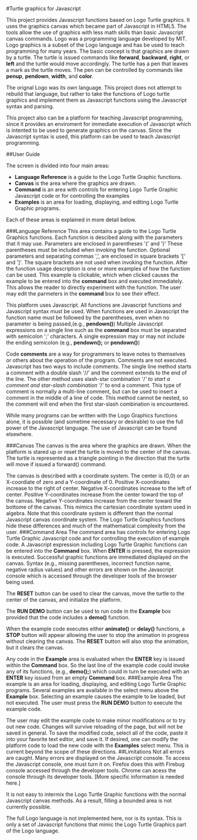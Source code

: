#Turtle graphics for Javascript

This project provides Javascript functions based on Logo Turtle graphics.
It uses the graphics canvas which became part of Javascript in HTML5.
The tools allow the use of graphics with less math skills than basic Javascript canvas commands.
Logo was a programming language developed by MIT. Logo graphics is a subset of the Logo language
and has be used to teach programming for many years. The basic concept is that graphics
are drawn by a turtle. The turtle is issued commands
like **forward**, **backward**, **right**, or **left** and the turtle would move accordingly.
The turtle has a pen that leaves a mark as the turtle moves. The pen can be controlled by
commands like **penup**, **pendown**, **width**, and **color**.

The orignal Logo was its own language. This project does not attempt to rebuild that language, but
rather to take the functions of Logo turtle graphics and implement them as Javascript functions
using the Javascript syntax and parsing.

This project also can be a platform for teaching Javascript programming, since it provides an
enviroment for immediate execution of Javascript which is intented to be used to generate graphics
on the canvas. Since the Javascript syntax is used, this platform can be used to teach Javascript
programming.

##User Guide

The screen is divided into four main areas:
* **Language Reference** is a guide to the Logo Turtle Graphic functions.
* **Canvas** is the area where the graphics are drawn.
* **Command** is an area with controls for entering Logo Turtle Graphic Javascript code or for controlling
the examples
* **Examples** is an area for loading, displaying, and editing Logo Turtle Graphic programs.

Each of these areas is explained in more detail below.


###Language Reference
This area contains a guide to the Logo Turtle Graphics functions. Each function is descibed along
with the parameters that it may use. Parameters are enclosed in parentheses '(' and ')' These parentheses
must be included when invoking the function. Optional
parameters and separating commas ',', are enclosed in square brackets '[' and ']'. The square
brackets are not used when invoking the function.
After the function usage description is one or more examples of how the function can be used.
This example is clickable, which when clicked causes the example to be entered into the **command** box
and executed immediately. This allows the reader to directly experiment with the function. The user may
edit the parmeters in the **command** box to see their effect.

This platform uses Javascript. All functions are Javascript functions and Javascript syntax must
be used.
When functions are
used in Javascript the function name must be followed by the parentheses,
even when no parameter is being passed,(e.g., **pendown()**)
Multiple Javascript expressions on a single line such as the **command** box must be separated with
semicolon ';' characters. A single expression may or may not include the ending semicolon
(e.g., **pendown();** or **pendown()**)

Code **comments** are a way for programmers to leave notes to themselves or others about the
operation of the program. Comments are not executed. Javascript has two ways to include comments.
The single line method starts a comment with a double slash '//' and the comment extends to
the end of the line.
The other method uses slash-star combination '/*' to start a comment and star-slash combination '*/'
to end a comment. This type of
comment is normally a multi-line comment, but can be used to insert a comment in the middle of
a line of code. This method cannot be nested, so the comment will end when the first star-slash
combination is encountered.

While many programs can be written with the Logo Graphics functions alone, it is possible (and
sometime necessary or desirable) to use the full power of the Javascript language. The use of
Javascript can be found elsewhere.

###Canvas
The canvas is the area where the graphics are drawn. When the platform is stared up or reset
the turtle is moved to the center of the canvas. The turtle is represented as a triangle pointing
in the direction that the turtle will move if issued a forward() command.

The canvas is described with a coordinate system. The center is (0,0) or an X-coordiate of zero
and a Y-coordinate of 0.
Positive X-coordinates increase to the right of center.
Negative X-coordinates increase to the left of center.
Positive Y-coordinates increase from the center toward the top of the canvas.
Negative Y-coordinates increase from the center toward the bottome of the canvas.
This mimics the cartesian coordinate system used in algebra. Note that this coordinate
system is different than the normal Javascript canvas coordinate system.
The Logo Turtle Graphics functions hide these differences and much of the
mathematical complexity from the user.
###Command Area
The command area has controls for entering Logo Turtle Graphic Javascript code and for controlling
the execution of example code.
A Javascript expression including Logo Turtle Graphic functions can be entered into the **Command**
box. When **ENTER** is pressed, the expression is executed. Successful graphic functions are
immediated displayed on the canvas. Syntax (e.g., missing parentheses, incorrect function name,
negative radius values)
and other errors are shown on the Javascript console which is accessed through the developer
tools of the browser being used.

The **RESET** button can be used to clear the canvas, move the turtle to the center of the canvas,
and initialize the platform.

The **RUN DEMO** button can be used to run code in the **Example** box provided that the
code includes a **demo()** function.

When the example code executes either **animate()** or **delay()** functions, a **STOP**
button will appear allowing the user to stop the animation in progress without clearing
the canvas. The **RESET** button will also stop the animation, but it clears the canvas.

Any code in the **Example** area is evaluated when the **ENTER** key is issued within
the **Command** box. So the last line of the example code could invoke any of its functions,
(e.g., **demo();**) which could in turn be executed with an **ENTER** key issued from an
empty **Command** box.
###Example Area
The example is an area for loading, displaying, and editing Logo Turtle Graphic programs.
Several examples are available in the select menu above the **Example** box.
Selecting an example causes the example to be loaded, but not executed. The user must
press the **RUN DEMO** button to execute the example code.

The user may edit the example code to make minor modifications or to try out new code.
Changes will survive reloading of the page, but will not be saved in general. To save
the modified code, select all of the code, paste it into your favorite text editor, and
save it. If desired, one can modify the platform code to load the new code with
the **Examples** select menu. This is current beyond the scope of these directions.
##Limitations
Not all errors are caught. Many errors are displayed on the Javascript console. To access the
Javascript console, one must turn it on. Firefox does this with Firebug console accessed
through the developer tools. Chrome can acess the console through its developer tools.
[More specific information is needed here.]

It is not easy to intermix the Logo Turtle Graphic functions with the normal Javascript
canvas methods. As a result, filling a bounded area is not currently possible.

The full Logo language is not implemented here, nor is its syntax. This is only a set of Javascript
functions that mimic the Logo Turtle Graphics part of the Logo language.
